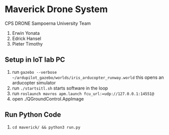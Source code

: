 # Maverick Drone System

CPS DRONE Sampoerna University Team
1. Erwin Yonata
2. Edrick Hansel
3. Pieter Timothy

## Setup in IoT lab PC
1. run ```gazebo --verbose ~/ardupilot_gazebo/worlds/iris_arducopter_runway.world``` this opens an arducopter simulator
2. run ```./startsitl.sh``` starts software in the loop
3. run ```roslaunch mavros apm.launch fcu_url:=udp://127.0.0.1:14551@```
4. open ./QGroundControl.AppImage

## Run Python Code
1. ```cd maverick/ && python3 run.py```
